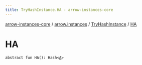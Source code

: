 ```yaml
---
title: TryHashInstance.HA - arrow-instances-core
---
```


[arrow-instances-core](../../index.html) / [arrow.instances](../index.html) / [TryHashInstance](index.html) / [HA](./-h-a.html)

# HA

`abstract fun HA(): Hash<`[`A`](index.html#A)`>`